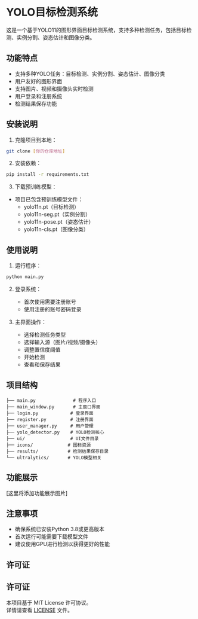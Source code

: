 # YOLO目标检测系统

这是一个基于YOLO11的图形界面目标检测系统，支持多种检测任务，包括目标检测、实例分割、姿态估计和图像分类。

## 功能特点

- 支持多种YOLO任务：目标检测、实例分割、姿态估计、图像分类
- 用户友好的图形界面
- 支持图片、视频和摄像头实时检测
- 用户登录和注册系统
- 检测结果保存功能

## 安装说明

1. 克隆项目到本地：
```bash
git clone [你的仓库地址]
```

2. 安装依赖：
```bash
pip install -r requirements.txt
```

3. 下载预训练模型：
- 项目已包含预训练模型文件：
  - yolo11n.pt（目标检测）
  - yolo11n-seg.pt（实例分割）
  - yolo11n-pose.pt（姿态估计）
  - yolo11n-cls.pt（图像分类）

## 使用说明

1. 运行程序：
```bash
python main.py
```

2. 登录系统：
   - 首次使用需要注册账号
   - 使用注册的账号密码登录

3. 主界面操作：
   - 选择检测任务类型
   - 选择输入源（图片/视频/摄像头）
   - 调整置信度阈值
   - 开始检测
   - 查看和保存结果

## 项目结构

```
├── main.py              # 程序入口
├── main_window.py       # 主窗口界面
├── login.py            # 登录界面
├── register.py         # 注册界面
├── user_manager.py     # 用户管理
├── yolo_detector.py    # YOLO检测核心
├── ui/                 # UI文件目录
├── icons/             # 图标资源
├── results/           # 检测结果保存目录
└── ultralytics/       # YOLO模型相关
```

## 功能展示

[这里将添加功能展示图片]

## 注意事项

- 确保系统已安装Python 3.8或更高版本
- 首次运行可能需要下载模型文件
- 建议使用GPU进行检测以获得更好的性能

## 许可证

## 许可证

本项目基于 MIT License 许可协议。  
详情请查看 [LICENSE](LICENSE) 文件。
